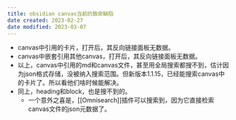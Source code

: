 ```yaml
---
title: obsidian canvas当前的致命缺陷
date created: 2023-02-27
date modified: 2023-03-07
---
```

- canvas中引用的卡片，打开后，其反向链接面板无数据。
- canvas中嵌套引用其他canvas，打开后，其反向链接面板无数据。
- 以上，canvas中引用的md和canvas文件，甚至用全局搜索都搜不到，估计因为json格式存储，没被纳入搜索范围。但新版本1.1.15，已经能搜索canvas中的卡片了。所以看他们啥时候能解决。
- 同上，heading和block，也是搜不到的。
	- 一个意外之喜是，[[Omnisearch]]插件可以搜索到，因为它直接检索canvas文件的json元数据了。
